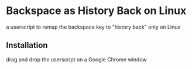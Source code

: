 # Backspace as History Back on Linux

a userscript to remap  the backspace key to "history back" only on Linux

## Installation

drag and drop the userscript on a Google Chrome window
